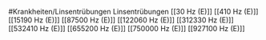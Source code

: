 #Krankheiten/Linsentrübungen
Linsentrübungen
[[30 Hz (E)]]
[[410 Hz (E)]]
[[15190 Hz (E)]]
[[87500 Hz (E)]]
[[122060 Hz (E)]]
[[312330 Hz (E)]]
[[532410 Hz (E)]]
[[655200 Hz (E)]]
[[750000 Hz (E)]]
[[927100 Hz (E)]]